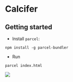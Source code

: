 # Calcifer

## Getting started

- Install `parcel`:

```
npm install -g parcel-bundler
```

- Run

```
parcel index.html
```

![](https://media.giphy.com/media/Wo0Yw7qwzgQak/giphy.gif)
